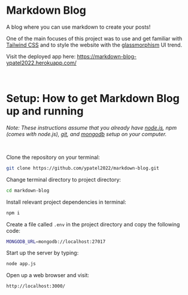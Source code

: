 # Markdown Blog

A blog where you can use markdown to create your posts!

One of the main focuses of this project was to use and get familiar with [Tailwind CSS](https://tailwindcss.com/) and to style the website with the [glassmorphism](https://uxdesign.cc/glassmorphism-in-user-interfaces-1f39bb1308c9) UI trend.

Visit the deployed app here: https://markdown-blog-ypatel2022.herokuapp.com/

<br/>

# Setup: How to get Markdown Blog up and running

*Note: These instructions assume that you already have [node.js](https://nodejs.org/en/), npm (comes with node.js), [git](https://git-scm.com/downloads), and [mongodb](https://www.mongodb.com/try/download/community) setup on your computer.*

<br/>

Clone the repository on your terminal:
```sh
git clone https://github.com/ypatel2022/markdown-blog.git
```

Change terminal directory to project directory:
```sh
cd markdown-blog
```

Install relevant project dependencies in terminal:
```sh
npm i
```

Create a file called `.env` in the project directory and copy the following code:
```sh
MONGODB_URL=mongodb://localhost:27017
```

Start up the server by typing:
```sh
node app.js
```

Open up a web browser and visit:
```
http://localhost:3000/
```
